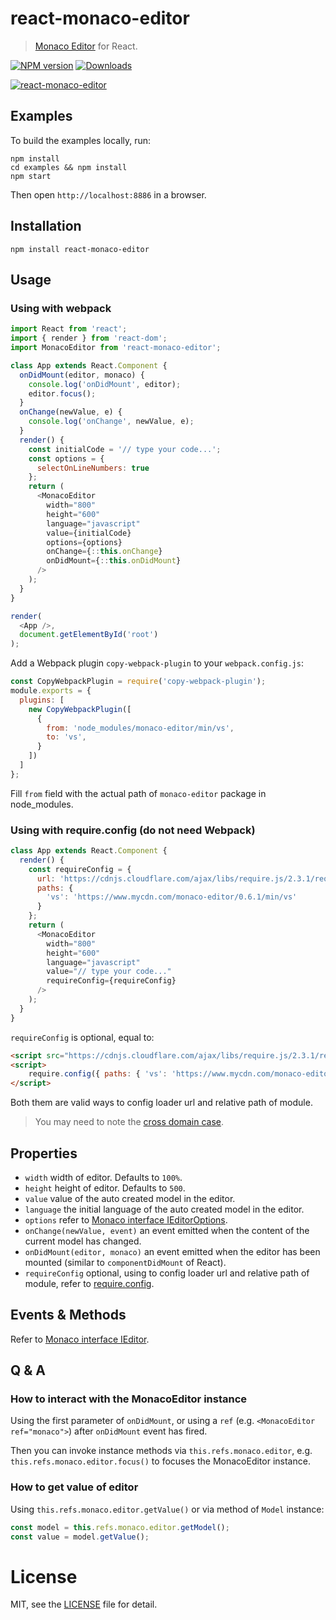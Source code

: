# react-monaco-editor

> [Monaco Editor](https://github.com/Microsoft/monaco-editor) for React.

[![NPM version][npm-image]][npm-url]
[![Downloads][downloads-image]][npm-url]

[![react-monaco-editor](https://nodei.co/npm/react-monaco-editor.png)](https://npmjs.org/package/react-monaco-editor)

[npm-url]: https://npmjs.org/package/react-monaco-editor
[downloads-image]: http://img.shields.io/npm/dm/react-monaco-editor.svg
[npm-image]: http://img.shields.io/npm/v/react-monaco-editor.svg

## Examples

To build the examples locally, run:

```
npm install
cd examples && npm install
npm start
```

Then open `http://localhost:8886` in a browser.

## Installation

```
npm install react-monaco-editor
```

## Usage

### Using with webpack

```js
import React from 'react';
import { render } from 'react-dom';
import MonacoEditor from 'react-monaco-editor';

class App extends React.Component {
  onDidMount(editor, monaco) {
    console.log('onDidMount', editor);
    editor.focus();
  }
  onChange(newValue, e) {
    console.log('onChange', newValue, e);
  }
  render() {
    const initialCode = '// type your code...';
    const options = {
      selectOnLineNumbers: true
    };
    return (
      <MonacoEditor
        width="800"
        height="600"
        language="javascript"
        value={initialCode}
        options={options}
        onChange={::this.onChange}
        onDidMount={::this.onDidMount}
      />
    );
  }
}

render(
  <App />,
  document.getElementById('root')
);
```

Add a Webpack plugin `copy-webpack-plugin` to your `webpack.config.js`:

```js
const CopyWebpackPlugin = require('copy-webpack-plugin');
module.exports = {
  plugins: [
    new CopyWebpackPlugin([
      {
        from: 'node_modules/monaco-editor/min/vs',
        to: 'vs',
      }
    ])
  ]
};
```

Fill `from` field with the actual path of `monaco-editor` package in node_modules.  

### Using with require.config (do not need Webpack)

```js
class App extends React.Component {
  render() {
    const requireConfig = {
      url: 'https://cdnjs.cloudflare.com/ajax/libs/require.js/2.3.1/require.min.js',
      paths: {
        'vs': 'https://www.mycdn.com/monaco-editor/0.6.1/min/vs'
      }
    };
    return (
      <MonacoEditor
        width="800"
        height="600"
        language="javascript"
        value="// type your code..."
        requireConfig={requireConfig}
      />
    );
  }
}
```

`requireConfig` is optional, equal to:

```html
<script src="https://cdnjs.cloudflare.com/ajax/libs/require.js/2.3.1/require.min.js"></script>
<script>
    require.config({ paths: { 'vs': 'https://www.mycdn.com/monaco-editor/0.6.1/min/vs' }});
</script>
```

Both them are valid ways to config loader url and relative path of module.

> You may need to note the [cross domain case](https://github.com/Microsoft/monaco-editor#integrate-cross-domain).

## Properties

- `width` width of editor. Defaults to `100%`.
- `height` height of editor. Defaults to `500`.
- `value` value of the auto created model in the editor.
- `language` the initial language of the auto created model in the editor.
- `options` refer to [Monaco interface IEditorOptions](https://github.com/Microsoft/monaco-editor/blob/master/website/playground/monaco.d.ts.txt#L1029).
- `onChange(newValue, event)` an event emitted when the content of the current model has changed.
- `onDidMount(editor, monaco)` an event emitted when the editor has been mounted (similar to `componentDidMount` of React).
- `requireConfig` optional, using to config loader url and relative path of module, refer to [require.config](http://requirejs.org/docs/api.html#config).

## Events & Methods

Refer to [Monaco interface IEditor](https://github.com/Microsoft/monaco-editor/blob/master/website/playground/monaco.d.ts.txt#L2813).

## Q & A

### How to interact with the MonacoEditor instance

Using the first parameter of `onDidMount`, or using a `ref` (e.g. `<MonacoEditor ref="monaco">`) after `onDidMount` event has fired.

Then you can invoke instance methods via `this.refs.monaco.editor`, e.g. `this.refs.monaco.editor.focus()` to focuses the MonacoEditor instance.

### How to get value of editor

Using `this.refs.monaco.editor.getValue()` or via method of `Model` instance:

```js
const model = this.refs.monaco.editor.getModel();
const value = model.getValue();
```

# License

MIT, see the [LICENSE](/LICENSE.md) file for detail.
